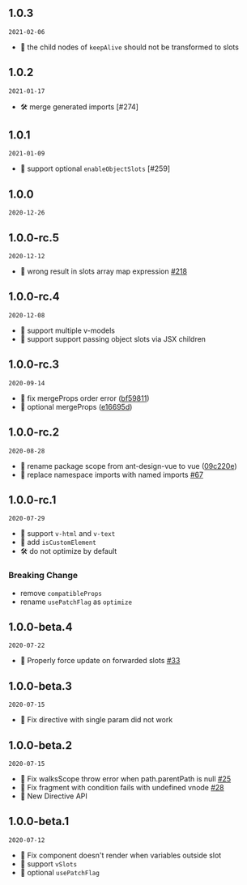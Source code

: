 ## 1.0.3

`2021-02-06`

- 🐞 the child nodes of `keepAlive` should not be transformed to slots

## 1.0.2

`2021-01-17`

- 🛠 merge generated imports [#274]

## 1.0.1

`2021-01-09`

- 🌟 support optional `enableObjectSlots` [#259]

## 1.0.0

`2020-12-26`

## 1.0.0-rc.5

`2020-12-12`

- 🐞 wrong result in slots array map expression [#218](https://github.com/vuejs/jsx-next/pull/218)

## 1.0.0-rc.4

`2020-12-08`

- 🌟 support multiple v-models
- 🌟 support support passing object slots via JSX children

## 1.0.0-rc.3

`2020-09-14`

- 🐞 fix mergeProps order error ([bf59811](https://github.com/vuejs/jsx-next/commit/bf59811f4334dbc30fd62ba33a33926031dd8835))
- 🌟 optional mergeProps ([e16695d](https://github.com/vuejs/jsx-next/commit/e16695d87e269000055828f32492690c4cf796b2))

## 1.0.0-rc.2

`2020-08-28`

- 🌟 rename package scope from ant-design-vue to vue ([09c220e](https://github.com/vuejs/jsx-next/commit/09c220eeff98bbec757a83d41af1f0731652d00c))
- 🌟 replace namespace imports with named imports [#67](https://github.com/vuejs/jsx-next/pull/67)

## 1.0.0-rc.1

`2020-07-29`

- 🌟 support `v-html` and `v-text`
- 🌟 add `isCustomElement`
- 🛠 do not optimize by default

### Breaking Change

- remove `compatibleProps`
- rename `usePatchFlag` as `optimize`

## 1.0.0-beta.4

`2020-07-22`

- 🐞 Properly force update on forwarded slots [#33](https://github.com/vueComponent/jsx/pull/33)

## 1.0.0-beta.3

`2020-07-15`

- 🐞 Fix directive with single param did not work

## 1.0.0-beta.2

`2020-07-15`

- 🐞 Fix walksScope throw error when path.parentPath is null [#25](https://github.com/vueComponent/jsx/pull/25)
- 🐞 Fix fragment with condition fails with undefined vnode [#28](https://github.com/vueComponent/jsx/pull/28)
- 🌟 New Directive API

## 1.0.0-beta.1

`2020-07-12`

- 🐞 Fix component doesn't render when variables outside slot
- 🌟 support `vSlots`
- 🌟 optional `usePatchFlag`
